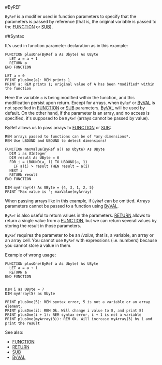 #ByREF

`ByRef` is a modifier used in function parameters to specify that the parameters is passed by reference (that is, 
the original variable is passed to the [FUNCTION](function.md) or [SUB](sub.md)).

##Syntax

It's used in function parameter declaration as in this example:

```
FUNCTION plusOne(ByRef a As Ubyte) As UByte
  LET a = a + 1
  RETURN a
END FUNCTION

LET a = 0
PRINT plusOne(a): REM prints 1
PRINT a: REM prints 1; original value of A has been *modified* within the function
```
 
Here the variable `a` is being modified within the function, and this modification persist upon return.
Except for arrays, when `ByRef` or [ByVAL](byval.md) is not specified in [FUNCTION](function.md) or [SUB](sub.md)
parameters, [ByVAL](byval.md) will be used by default. On the other hand, if the parameter is an array,
and no access is specified, it's supposed to be `ByRef` (arrays cannot be passed by value).

ByRef allows us to pass arrays to [FUNCTION](function.md) or [SUB](sub.md):

```
REM arrays passed to functions can be of *any dimensions*.
REM Use LBOUND and UBOUND to detect dimensions!

FUNCTION maxValue(ByRef a() as Ubyte) As UByte
  DIM i as UInteger
  DIM result As UByte = 0 
  FOR i = LBOUND(a, 1) TO UBOUND(a, 1)
    IF a(i) > result THEN result = a(i)
  NEXT i
  RETURN result
END FUNCTION

DIM myArray(4) As UByte = {4, 3, 1, 2, 5}
PRINT "Max value is "; maxValue(myArray)
```

When passing arrays like in this example, if `ByRef` can be omitted.
Arrays parameters cannot be passed to a function using [ByVAL](byval.md).

`ByRef` is also useful to return values in the parameters. [RETURN](return.md) allows to return a single value
from a [FUNCTION](function.md), but we can return several values by storing the result in those parameters.

`ByRef` requires the parameter to be an _lvalue_, that is, a variable, an array or an array cell. You cannot use
`ByRef` with expressions (i.e. numbers) because you cannot store a value in them.

Example of wrong usage:

```
FUNCTION plusOne(ByRef a As Ubyte) As UByte
  LET a = a + 1
  RETURN a
END FUNCTION


DIM i as UByte = 7
DIM myArray(5) as Ubyte

PRINT plusOne(5): REM syntax error, 5 is not a variable or an array element.
PRINT plusOne(i): REM Ok. Will change i value to 8, and print 8)
PRINT plusOne(i + 1): REM syntax error, i + 1 is not a variable
PRINT plusOne(myArray(3)): REM Ok. Will increase myArray(3) by 1 and print the result
```

See also:

* [FUNCTION](function.md)
* [RETURN](return.md)
* [SUB](sub.md)
* [ByVAL](byval.md)
